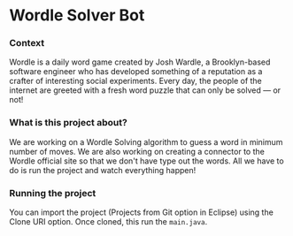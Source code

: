 # Wordle Solver Bot

### Context
Wordle is a daily word game created by Josh Wardle, a Brooklyn-based software engineer who has developed something of a reputation as a crafter of interesting social experiments. Every day, the people of the internet are greeted with a fresh word puzzle that can only be solved — or not!

### What is this project about?

We are working on a Wordle Solving algorithm to guess a word in minimum number of moves. We are also working on creating a connector to the Wordle official site so that we don't have type out the words. All we have to do is run the project and watch everything happen!

### Running the project

You can import the project (Projects from Git option in Eclipse) using the Clone URI option. Once cloned, this run the `main.java`.